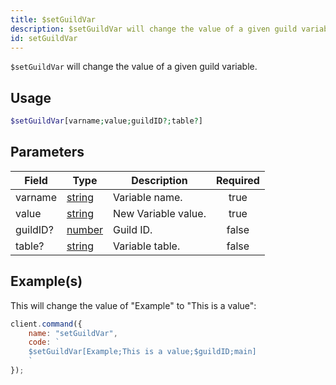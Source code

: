 ```yaml
---
title: $setGuildVar
description: $setGuildVar will change the value of a given guild variable.
id: setGuildVar
---
```


`$setGuildVar` will change the value of a given guild variable.

## Usage

```php
$setGuildVar[varname;value;guildID?;table?]
```

## Parameters

| Field    | Type                                                                                              | Description         | Required |
| -------- | ------------------------------------------------------------------------------------------------- | ------------------- | :------: |
| varname  | [string](https://developer.mozilla.org/en-US/docs/Web/JavaScript/Reference/Global_Objects/String) | Variable name.      |   true   |
| value    | [string](https://developer.mozilla.org/en-US/docs/Web/JavaScript/Reference/Global_Objects/String) | New Variable value. |   true   |
| guildID? | [number](https://developer.mozilla.org/en-US/docs/Web/JavaScript/Reference/Global_Objects/Number) | Guild ID.           |  false   |
| table?   | [string](https://developer.mozilla.org/en-US/docs/Web/JavaScript/Reference/Global_Objects/String) | Variable table.     |  false   |

## Example(s)

This will change the value of "Example" to "This is a value":

```javascript
client.command({
    name: "setGuildVar",
    code: `
    $setGuildVar[Example;This is a value;$guildID;main]
    `
});
```
